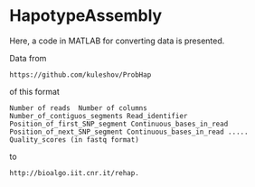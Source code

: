 # HapotypeAssembly



Here, a code in MATLAB for converting data is presented.


Data from
```
https://github.com/kuleshov/ProbHap
```
of this format
```
Number of reads  Number of columns 
Number_of_contiguos_segments Read_identifier Position_of_first_SNP_segment Continuous_bases_in_read Position_of_next_SNP_segment Continuous_bases_in_read ..... Quality_scores (in fastq format)
```

to 
```
http://bioalgo.iit.cnr.it/rehap.
```
